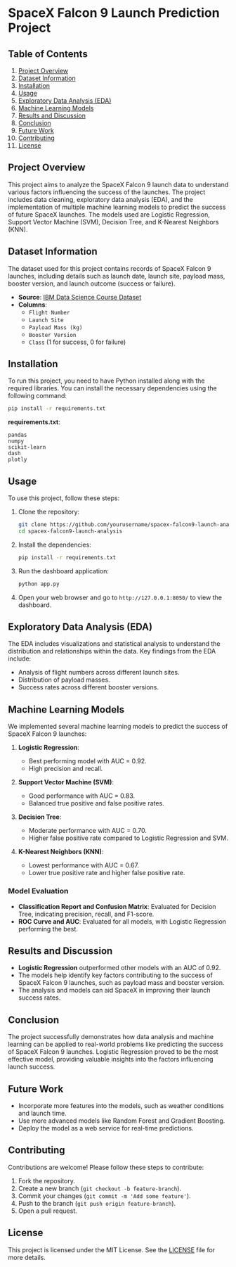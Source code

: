 # SpaceX Falcon 9 Launch Prediction Project

## Table of Contents
1. [Project Overview](#project-overview)
2. [Dataset Information](#dataset-information)
3. [Installation](#installation)
4. [Usage](#usage)
5. [Exploratory Data Analysis (EDA)](#exploratory-data-analysis-eda)
6. [Machine Learning Models](#machine-learning-models)
7. [Results and Discussion](#results-and-discussion)
8. [Conclusion](#conclusion)
9. [Future Work](#future-work)
10. [Contributing](#contributing)
11. [License](#license)

## Project Overview
This project aims to analyze the SpaceX Falcon 9 launch data to understand various factors influencing the success of the launches. The project includes data cleaning, exploratory data analysis (EDA), and the implementation of multiple machine learning models to predict the success of future SpaceX launches. The models used are Logistic Regression, Support Vector Machine (SVM), Decision Tree, and K-Nearest Neighbors (KNN).

## Dataset Information
The dataset used for this project contains records of SpaceX Falcon 9 launches, including details such as launch date, launch site, payload mass, booster version, and launch outcome (success or failure).

- **Source**: [IBM Data Science Course Dataset](https://cf-courses-data.s3.us.cloud-object-storage.appdomain.cloud/IBM-DS0321EN-SkillsNetwork/datasets/spacex_launch_dash.csv)
- **Columns**:
  - `Flight Number`
  - `Launch Site`
  - `Payload Mass (kg)`
  - `Booster Version`
  - `Class` (1 for success, 0 for failure)

## Installation
To run this project, you need to have Python installed along with the required libraries. You can install the necessary dependencies using the following command:

```bash
pip install -r requirements.txt
```

**requirements.txt**:
```
pandas
numpy
scikit-learn
dash
plotly
```

## Usage
To use this project, follow these steps:

1. Clone the repository:
   ```bash
   git clone https://github.com/yourusername/spacex-falcon9-launch-analysis.git
   cd spacex-falcon9-launch-analysis
   ```

2. Install the dependencies:
   ```bash
   pip install -r requirements.txt
   ```

3. Run the dashboard application:
   ```bash
   python app.py
   ```

4. Open your web browser and go to `http://127.0.0.1:8050/` to view the dashboard.

## Exploratory Data Analysis (EDA)
The EDA includes visualizations and statistical analysis to understand the distribution and relationships within the data. Key findings from the EDA include:

- Analysis of flight numbers across different launch sites.
- Distribution of payload masses.
- Success rates across different booster versions.

## Machine Learning Models
We implemented several machine learning models to predict the success of SpaceX Falcon 9 launches:

1. **Logistic Regression**:
   - Best performing model with AUC = 0.92.
   - High precision and recall.

2. **Support Vector Machine (SVM)**:
   - Good performance with AUC = 0.83.
   - Balanced true positive and false positive rates.

3. **Decision Tree**:
   - Moderate performance with AUC = 0.70.
   - Higher false positive rate compared to Logistic Regression and SVM.

4. **K-Nearest Neighbors (KNN)**:
   - Lowest performance with AUC = 0.67.
   - Lower true positive rate and higher false positive rate.

### Model Evaluation
- **Classification Report and Confusion Matrix**: Evaluated for Decision Tree, indicating precision, recall, and F1-score.
- **ROC Curve and AUC**: Evaluated for all models, with Logistic Regression performing the best.

## Results and Discussion
- **Logistic Regression** outperformed other models with an AUC of 0.92.
- The models help identify key factors contributing to the success of SpaceX Falcon 9 launches, such as payload mass and booster version.
- The analysis and models can aid SpaceX in improving their launch success rates.

## Conclusion
The project successfully demonstrates how data analysis and machine learning can be applied to real-world problems like predicting the success of SpaceX Falcon 9 launches. Logistic Regression proved to be the most effective model, providing valuable insights into the factors influencing launch success.

## Future Work
- Incorporate more features into the models, such as weather conditions and launch time.
- Use more advanced models like Random Forest and Gradient Boosting.
- Deploy the model as a web service for real-time predictions.

## Contributing
Contributions are welcome! Please follow these steps to contribute:

1. Fork the repository.
2. Create a new branch (`git checkout -b feature-branch`).
3. Commit your changes (`git commit -m 'Add some feature'`).
4. Push to the branch (`git push origin feature-branch`).
5. Open a pull request.

## License
This project is licensed under the MIT License. See the [LICENSE](LICENSE) file for more details.

